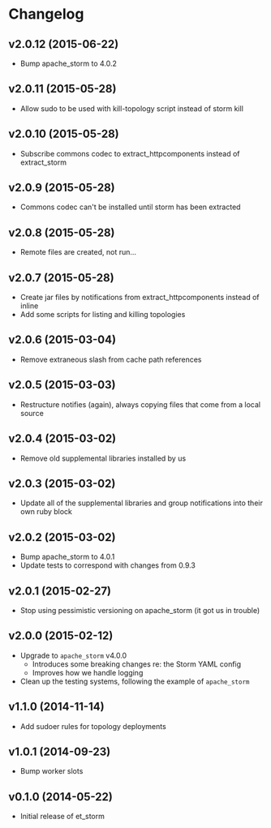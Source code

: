 # Changelog

## v2.0.12 (2015-06-22)

* Bump apache_storm to 4.0.2

## v2.0.11 (2015-05-28)

* Allow sudo to be used with kill-topology script instead of storm kill

## v2.0.10 (2015-05-28)

* Subscribe commons codec to extract_httpcomponents instead of extract_storm

## v2.0.9 (2015-05-28)

* Commons codec can't be installed until storm has been extracted

## v2.0.8 (2015-05-28)

* Remote files are created, not run...

## v2.0.7 (2015-05-28)

* Create jar files by notifications from extract_httpcomponents instead of inline
* Add some scripts for listing and killing topologies

## v2.0.6 (2015-03-04)

* Remove extraneous slash from cache path references

## v2.0.5 (2015-03-03)

* Restructure notifies (again), always copying files that come from a local source

## v2.0.4 (2015-03-02)

* Remove old supplemental libraries installed by us

## v2.0.3 (2015-03-02)

* Update all of the supplemental libraries and group notifications into their own ruby block

## v2.0.2 (2015-03-02)

* Bump apache_storm to 4.0.1
* Update tests to correspond with changes from 0.9.3

## v2.0.1 (2015-02-27)

* Stop using pessimistic versioning on apache_storm (it got us in trouble)

## v2.0.0 (2015-02-12)

* Upgrade to `apache_storm` v4.0.0
    - Introduces some breaking changes re: the Storm YAML config
    - Improves how we handle logging
* Clean up the testing systems, following the example of `apache_storm`

## v1.1.0 (2014-11-14)

* Add sudoer rules for topology deployments

## v1.0.1 (2014-09-23)

* Bump worker slots

## v0.1.0 (2014-05-22)

* Initial release of et_storm
